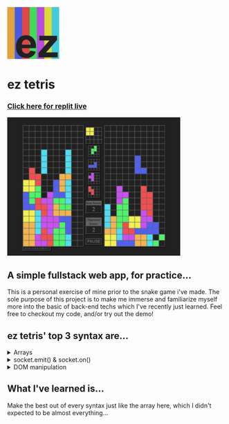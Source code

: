 <img src="https://github.com/suntoes/ez-tetris-online/blob/master/utils/ez-tetris.jpg" alt="ez tetris logo" width="120"/>

# ez tetris

### [Click here for replit live](https://ez-tetris-online.suntoes.repl.co/)

<a href="https://ez-tetris-online.suntoes.repl.co/">
<img src="https://github.com/suntoes/ez-tetris-online/blob/master/utils/ez-tetris-gameplay.jpg" alt="gameplay" width="400"/>
</a>

## A simple fullstack web app, for practice...
This is a personal exercise of mine prior to the snake game i've made. 
The sole purpose of this project is to make me immerse and familiarize myself more into the basic of back-end techs which I've recently just learned. 
Feel free to checkout my code, and/or try out the demo!

## ez tetris' top 3 syntax are...
<details>
  <summary>Arrays</summary>
<br>

There are 4 arrays inside the array of T tetromino, each defines a unique rotation but overall represents the T shaped tetromino. 
If we were to take the first out of four elements for example, and set the width as 4 that represents a 4x4 2d array table, the array would sum up to be <b>[ 1, 4, 5, 6 ]</b>.

```javascript
[ // the t tetromino at public/js/game-utils.js line#231
    [1,width,width+1,width+2],
    [1,width+1,width+2,width*2+1],
    [width,width+1,width+2,width*2+1],
    [1,width,width+1,width*2+1]
], 
```
<br>

Now put <b>[ 1, 4, 5, 6 ]</b> into an iterator that shades up the <b>nth</b> index of an 4x4 2d array DOM table that has a length of 16. 
Remember that array starts with an index value of 0. The result would go something like this:

<table>
  <tr>
    <td>&nbsp;&nbsp;</td>
    <td>O</td>
    <td>&nbsp;&nbsp;</td>
    <td>&nbsp;&nbsp;</td>
  </tr>
  <tr>
    <td>O</td>
    <td>O</td>
    <td>O</td>
    <td>&nbsp;&nbsp;</td>
  </tr>
  <tr>
    <td>&nbsp;&nbsp;</td>
    <td>&nbsp;&nbsp;</td>
    <td>&nbsp;&nbsp;</td>
    <td>&nbsp;&nbsp;</td>
  </tr>
  <tr>
    <td>&nbsp;&nbsp;</td>
    <td>&nbsp;&nbsp;</td>
    <td>&nbsp;&nbsp;</td>
    <td>&nbsp;&nbsp;</td>
  </tr>
</table>
<br>

Now increment every value of <b>[ 1, 4, 5, 6 ]</b> which would be <b>[ 2, 5, 6, 7 ]</b>, to move it to the left.

<table>
  <tr>
    <td>&nbsp;&nbsp;</td>
    <td>&nbsp;&nbsp;</td>
    <td>O</td>
    <td>&nbsp;&nbsp;</td>
  </tr>
  <tr>
    <td>&nbsp;&nbsp;</td>
    <td>O</td>
    <td>O</td>
    <td>O</td>
  </tr>
  <tr>
    <td>&nbsp;&nbsp;</td>
    <td>&nbsp;&nbsp;</td>
    <td>&nbsp;&nbsp;</td>
    <td>&nbsp;&nbsp;</td>
  </tr>
  <tr>
    <td>&nbsp;&nbsp;</td>
    <td>&nbsp;&nbsp;</td>
    <td>&nbsp;&nbsp;</td>
    <td>&nbsp;&nbsp;</td>
  </tr>
</table>
<br>

Then move <b>[ 2, 5, 6, 7 ]</b> down by adding width = 4 to each value which would be <b>[ 4, 9, 10, 11 ]</b>.

<table>
  <tr>
    <td>&nbsp;&nbsp;</td>
    <td>&nbsp;&nbsp;</td>
    <td>&nbsp;&nbsp;</td>
    <td>&nbsp;&nbsp;</td>
  </tr>
  <tr>
    <td>&nbsp;&nbsp;</td>
    <td>&nbsp;&nbsp;</td>
    <td>O</td>
    <td>&nbsp;&nbsp;</td>
  </tr>
  <tr>
    <td>&nbsp;&nbsp;</td>
    <td>O</td>
    <td>O</td>
    <td>O</td>
  </tr>
  <tr>
    <td>&nbsp;&nbsp;</td>
    <td>&nbsp;&nbsp;</td>
    <td>&nbsp;&nbsp;</td>
    <td>&nbsp;&nbsp;</td>
  </tr>
</table>
<br>

Nevertheless, this is only the gist of array's magic. A lot of function, ifs, and modulus would be involved if we were to rotate, restrict the tetromino's movement to only the inside of the grid and/or make it still.

<hr>
</details>
<details>
  <summary>socket.emit() & socket.on() </summary>
<br>

socket.io's .emit() and .on() plays a rather important role for the client's side. It represents the channel that connecs the server to client and vice-versa.
Take this emit for example, a function that calls when someone loads up the game window, in other words a "join" for an online game.

```javascript
// the user variables from url query at public/js/game.js line#5
let { username, host } = Qs.parse(location.search, { 
    ignoreQueryPrefix: true
});
...

// takes up user variables, and send it to the server at public/js/game.js line#39
socket.emit('joinRoom', { username, host });
```

Now then, in my tetris game, a joinRoom emit to server would only mean 2 things, either join as the first player and be the host, or join as the second player and be the challenger.
It is evaluated in the server with the use of MongoDB database but that is reserved for another discussion.

Take this on for example, still on the client side, which receive <i>broadcast</i> emits from the server side that represents a "player join".

```javascript
// listens when a player join at public/js/game.js line#41
socket.on('userJoin', user => {
    playSolo = false;
    opponentJoined();  // updates DOM ui for 2 player
     
    // notifies a makeshift alert function to host if not playing/alive
    if(!player.alive) {
        emitNotif(`${user} joined.`, notif, container);
    }
})
```

<hr>
</details>
<details>
  <summary>DOM manipulation</summary>
<br>

DOM manipulations is still one of the core of my game, as either I still don't know any other render tech yet for javascript or simply because it is reliable.
One of which core DOM manipulations is the draw function:

```javascript
function draw() {
    // takes up current tetromino shape which is an array of index values at public/js/game.js line#309
    currentTetromino.forEach(index => {
        // cells as the array of DOM divs, gets manipulated on index + currentIndex (serve as the tetromino position in x-axis)
        cells[index + currentIndex].classList.add('blocks');
        cells[index + currentIndex].style.backgroundColor = tetrominoesColors[currentShape];
        }
    )
    // updates screen of player obj and send it to the server
    player.screen = grid.innerHTML;
    sendGameDataToServer();
}

// a complete opposite version of this exists that undos the DOM manipulation, which is the undraw() function at public/js/game.js line#319
```

<hr>
</details>

## What I've learned is...
Make the best out of every syntax just like the array here, which I didn't expected to be almost everything...
